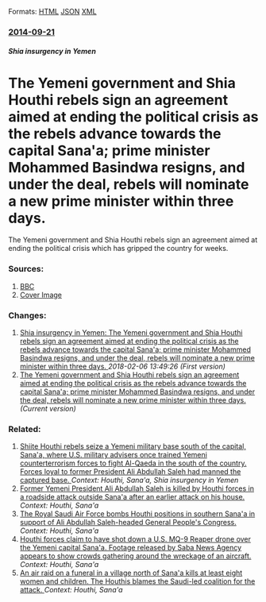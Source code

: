 
Formats: [HTML](/news/2014/09/21/the-yemeni-government-and-shia-houthi-rebels-sign-an-agreement-aimed-at-ending-the-political-crisis-as-the-rebels-advance-towards-the-capita.html)  [JSON](/news/2014/09/21/the-yemeni-government-and-shia-houthi-rebels-sign-an-agreement-aimed-at-ending-the-political-crisis-as-the-rebels-advance-towards-the-capita.json)  [XML](/news/2014/09/21/the-yemeni-government-and-shia-houthi-rebels-sign-an-agreement-aimed-at-ending-the-political-crisis-as-the-rebels-advance-towards-the-capita.xml)  

### [2014-09-21](/news/2014/09/21/index.md)

##### Shia insurgency in Yemen
# The Yemeni government and Shia Houthi rebels sign an agreement aimed at ending the political crisis as the rebels advance towards the capital Sana'a; prime minister Mohammed Basindwa resigns, and under the deal, rebels will nominate a new prime minister within three days. 

The Yemeni government and Shia Houthi rebels sign an agreement aimed at ending the political crisis which has gripped the country for weeks.


### Sources:

1. [BBC](http://www.bbc.com/news/world-middle-east-29302898)
1. [Cover Image](https://ichef.bbci.co.uk/news/1024/media/images/77728000/jpg/_77728538_77725922.jpg)

### Changes:

1. [Shia insurgency in Yemen: The Yemeni government and Shia Houthi rebels sign an agreement aimed at ending the political crisis as the rebels advance towards the capital Sana'a; prime minister Mohammed Basindwa resigns, and under the deal, rebels will nominate a new prime minister within three days. ](/news/2014/09/21/shia-insurgency-in-yemen-the-yemeni-government-and-shia-houthi-rebels-sign-an-agreement-aimed-at-ending-the-political-crisis-as-the-rebels.md) _2018-02-06 13:49:26 (First version)_
1. [The Yemeni government and Shia Houthi rebels sign an agreement aimed at ending the political crisis as the rebels advance towards the capital Sana'a; prime minister Mohammed Basindwa resigns, and under the deal, rebels will nominate a new prime minister within three days. ](/news/2014/09/21/the-yemeni-government-and-shia-houthi-rebels-sign-an-agreement-aimed-at-ending-the-political-crisis-as-the-rebels-advance-towards-the-capita.md) _(Current version)_

### Related:

1. [Shiite Houthi rebels seize a Yemeni military base south of the capital, Sana'a, where U.S. military advisers once trained Yemeni counterterrorism forces to fight Al-Qaeda in the south of the country. Forces loyal to former President Ali Abdullah Saleh had manned the captured base. ](/news/2015/01/29/shiite-houthi-rebels-seize-a-yemeni-military-base-south-of-the-capital-sana-a-where-u-s-military-advisers-once-trained-yemeni-counterterr.md) _Context: Houthi, Sana'a, Shia insurgency in Yemen_
2. [Former Yemeni President Ali Abdullah Saleh is killed by Houthi forces in a roadside attack outside Sana'a after an earlier attack on his house. ](/news/2017/12/4/former-yemeni-president-ali-abdullah-saleh-is-killed-by-houthi-forces-in-a-roadside-attack-outside-sana-a-after-an-earlier-attack-on-his-hou.md) _Context: Houthi, Sana'a_
3. [The Royal Saudi Air Force bombs Houthi positions in southern Sana'a in support of Ali Abdullah Saleh-headed General People's Congress. ](/news/2017/12/3/the-royal-saudi-air-force-bombs-houthi-positions-in-southern-sana-a-in-support-of-ali-abdullah-saleh-headed-general-people-s-congress.md) _Context: Houthi, Sana'a_
4. [Houthi forces claim to have shot down a U.S. MQ-9 Reaper drone over the Yemeni capital Sana'a. Footage released by Saba News Agency appears to show crowds gathering around the wreckage of an aircraft. ](/news/2017/10/1/houthi-forces-claim-to-have-shot-down-a-u-s-mq-9-reaper-drone-over-the-yemeni-capital-sana-a-footage-released-by-saba-news-agency-appears.md) _Context: Houthi, Sana'a_
5. [An air raid on a funeral in a village north of Sana'a kills at least eight women and children. The Houthis blames the Saudi-led coalition for the attack. ](/news/2017/02/16/an-air-raid-on-a-funeral-in-a-village-north-of-sana-a-kills-at-least-eight-women-and-children-the-houthis-blames-the-saudi-led-coalition-fo.md) _Context: Houthi, Sana'a_
